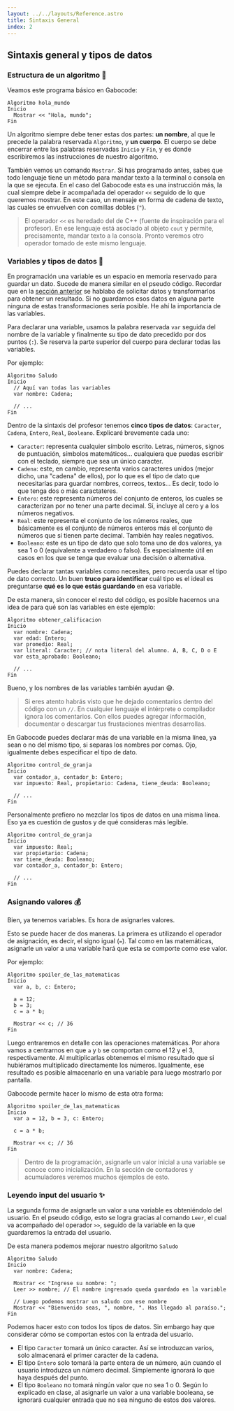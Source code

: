 ```yaml
---
layout: ../../layouts/Reference.astro
title: Sintaxis General
index: 2
---
```


## Sintaxis general y tipos de datos

### Estructura de un algoritmo 🔗

Veamos este programa básico en Gabocode:

```gabo
Algoritmo hola_mundo
Inicio
  Mostrar << "Hola, mundo";
Fin
```

Un algoritmo siempre debe tener estas dos partes: **un nombre**, al que le precede la palabra reservada `Algoritmo`, y **un cuerpo**. El cuerpo se debe encerrar entre las palabras reservadas `Inicio` y `Fin`, y es donde escribiremos las instrucciones de nuestro algoritmo.

También vemos un comando `Mostrar`. Si has programado antes, sabes que todo lenguaje tiene un método para mandar texto a la terminal o consola en la que se ejecuta. En el caso del Gabocode esta es una instrucción más, la cual siempre debe ir acompañada del operador `<<` seguido de lo que queremos mostrar. En este caso, un mensaje en forma de cadena de texto, las cuales se envuelven con comillas dobles (`"`).

> El operador `<<` es heredado del de C++ (fuente de inspiración para el profesor). En ese lenguaje está asociado al objeto `cout` y permite, precisamente, mandar texto a la consola. Pronto veremos otro operador tomado de este mismo lenguaje.

### Variables y tipos de datos 👀

En programación una variable es un espacio en memoria reservado para guardar un dato. Sucede de manera similar en el pseudo código. Recordar que en la [sección anterior](/gabocode/referencia/introduccion) se hablaba de solicitar datos y transformarlos para obtener un resultado. Si no guardamos esos datos en alguna parte ninguna de estas transformaciones sería posible. He ahí la importancia de las variables.

Para declarar una variable, usamos la palabra reservada `var` seguida del nombre de la variable y finalmente su tipo de dato precedido por dos puntos (`:`). Se reserva la parte superior del cuerpo para declarar todas las variables.

Por ejemplo:

```gabo
Algoritmo Saludo
Inicio
  // Aquí van todas las variables
  var nombre: Cadena;

  // ...
Fin
```

Dentro de la sintaxis del profesor tenemos **cinco tipos de datos**: `Caracter`, `Cadena`, `Entero`, `Real`, `Booleano`. Explicaré brevemente cada uno:

- `Caracter`: representa cualquier símbolo escrito. Letras, números, signos de puntuación, símbolos matemáticos... cualquiera que puedas escribir con el teclado, siempre que sea un único caracter.
- `Cadena`: este, en cambio, representa varios caracteres unidos (mejor dicho, una "cadena" de ellos), por lo que es el tipo de dato que necesitarías para guardar nombres, correos, textos... Es decir, todo lo que tenga dos o más caractateres.
- `Entero`: este representa números del conjunto de enteros, los cuales se caracterizan por no tener una parte decimal. Sí, incluye al cero y a los números negativos.
- `Real`: este representa el conjunto de los números reales, que básicamente es el conjunto de números enteros más el conjunto de números que sí tienen parte decimal. También hay reales negativos.
- `Booleano`: este es un tipo de dato que solo toma uno de dos valores, ya sea 1 o 0 (equivalente a verdadero o falso). Es especialmente útil en casos en los que se tenga que evaluar una decisión o alternativa.

Puedes declarar tantas variables como necesites, pero recuerda usar el tipo de dato correcto. Un buen **truco para identificar** cuál tipo es el ideal es preguntarse **qué es lo que estás guardando** en esa variable.

De esta manera, sin conocer el resto del código, es posible hacernos una idea de para qué son las variables en este ejemplo:

```gabo
Algoritmo obtener_calificacion
Inicio
  var nombre: Cadena;
  var edad: Entero;
  var promedio: Real;
  var literal: Caracter; // nota literal del alumno. A, B, C, D o E
  var esta_aprobado: Booleano;

  // ...
Fin
```

Bueno, y los nombres de las variables también ayudan 😅.

> Si eres atento habrás visto que he dejado comentarios dentro del código con un `//`. En cualquier lenguaje el intérprete o compilador ignora los comentarios. Con ellos puedes agregar información, documentar o descargar tus frustaciones mientras desarrollas.

En Gabocode puedes declarar más de una variable en la misma línea, ya sean o no del mismo tipo, si separas los nombres por comas. Ojo, igualmente debes especificar el tipo de dato.

```gabo
Algoritmo control_de_granja
Inicio
  var contador_a, contador_b: Entero;
  var impuesto: Real, propietario: Cadena, tiene_deuda: Booleano;

  // ...
Fin
```

Personalmente prefiero no mezclar los tipos de datos en una misma línea. Eso ya es cuestión de gustos y de qué consideras más legible.

```gabo
Algoritmo control_de_granja
Inicio
  var impuesto: Real;
  var propietario: Cadena;
  var tiene_deuda: Booleano;
  var contador_a, contador_b: Entero;

  // ...
Fin
```

### Asignando valores 💰

Bien, ya tenemos variables. Es hora de asignarles valores.

Esto se puede hacer de dos maneras. La primera es utilizando el operador de asignación, es decir, el signo igual (`=`). Tal como en las matemáticas, asignarle un valor a una variable hará que esta se comporte como ese valor.

Por ejemplo:

```gabo
Algoritmo spoiler_de_las_matematicas
Inicio
  var a, b, c: Entero;

  a = 12;
  b = 3;
  c = a * b;

  Mostrar << c; // 36
Fin
```

Luego entraremos en detalle con las operaciones matemáticas. Por ahora vamos a centrarnos en que `a` y `b` se comportan como el 12 y el 3, respectivamente. Al multiplicarlas obtenemos el mismo resultado que si hubiéramos multiplicado directamente los números. Igualmente, ese resultado es posible almacenarlo en una variable para luego mostrarlo por pantalla.

Gabocode permite hacer lo mismo de esta otra forma:

```gabo
Algoritmo spoiler_de_las_matematicas
Inicio
  var a = 12, b = 3, c: Entero;

  c = a * b;

  Mostrar << c; // 36
Fin
```

> Dentro de la programación, asignarle un valor inicial a una variable se conoce como inicialización. En la sección de contadores y acumuladores veremos muchos ejemplos de esto.

### Leyendo input del usuario ✨

La segunda forma de asignarle un valor a una variable es obteniéndolo del usuario. En el pseudo código, esto se logra gracias al comando `Leer`, el cual va acompañado del operador `>>`, seguido de la variable en la que guardaremos la entrada del usuario.

De esta manera podemos mejorar nuestro algoritmo `Saludo`

```gabo
Algoritmo Saludo
Inicio
  var nombre: Cadena;

  Mostrar << "Ingrese su nombre: ";
  Leer >> nombre; // El nombre ingresado queda guardado en la variable

  // Luego podemos mostrar un saludo con ese nombre
  Mostrar << "Bienvenido seas, ", nombre, ". Has llegado al paraíso.";
Fin
```

Podemos hacer esto con todos los tipos de datos. Sin embargo hay que considerar cómo se comportan estos con la entrada del usuario.

- El tipo `Caracter` tomará un único caracter. Así se introduzcan varios, solo almacenará el primer caracter de la cadena.
- El tipo `Entero` solo tomará la parte entera de un número, aún cuando el usuario introduzca un número decimal. Simplemente ignorará lo que haya después del punto.
- El tipo `Booleano` no tomará ningún valor que no sea 1 o 0. Según lo explicado en clase, al asignarle un valor a una variable booleana, se ignorará cualquier entrada que no sea ninguno de estos dos valores.
